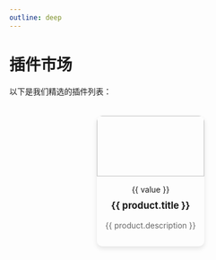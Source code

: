 ```yaml
---
outline: deep
---
```

# 插件市场

以下是我们精选的插件列表：

<script setup>
const products = [
  {
    url: '/product1',
    image: '/static/spark.jpg',
    title: '官方示例插件',
    description: '基于开发文档编写的规范插件，可以作为插件模板',
    tags: { official: '官方' }
  },
  {
    url: 'https://www.minebbs.com/resources/spark2-rank-q-sb.7886/',
    image: 'https://s21.ax1x.com/2024/08/23/pAFQnSJ.jpg',
    title: 'Spark2.rank',
    description: 'Q群获取游戏内可视化统计数据，离线生成分享图',
    tags: {}
  },
  {
    url: 'https://www.minebbs.com/resources/spark-motd-java.5505/',
    image: 'https://s21.ax1x.com/2024/08/23/pAFQUld.png',
    title: 'Spark.motd',
    description: '基岩/Java版服务器查询，不依赖任何api，稳定可靠的查询方式',
    tags: {}
  },
  {
    url: 'https://www.minebbs.com/resources/spark-testvanish-1-2-0.9185/',
    image: 'https://s21.ax1x.com/2024/08/24/pAF04FH.png',
    title: 'spark.testVanish',
    description: '让bot不再在您使用完全隐身时背刺您',
    tags: { }
  },
  {
    url: 'https://www.minebbs.com/resources/spark-ban-q.8331/',
    image: 'https://s21.ax1x.com/2024/08/24/pAF0aeU.jpg',
    title: 'spark.ban',
    description: '一个简单的Q群违禁词插件',
    tags: {}
  }
];
</script>

<div class="product-grid">

  <div class="product" v-for="product in products" :key="product.url">
    <a :href="product.url" class="product-image-link">
      <img :src="product.image" class="product-image">
    </a>
    <div class="product-info">
      <!-- 检查是否存在标签并渲染它们 -->
      <!-- <span v-for="(value, key) in product.tags" :key="key" :class="key">{{ value }}</span> -->
      <div v-for="(value, key) in product.tags" :key="key">
    <span :class="'tag ' + key + '-tag'">{{ value }}</span>
  </div>
      <h3 class="product-title">{{ product.title }}</h3>
      <p class="product-description">{{ product.description }}</p>
    </div>
  </div>
</div>

<style>

.product-grid {
  display: flex;
  flex-wrap: wrap;
  gap: 20px;
  justify-content: center;
  padding: 20px;
}

.product {
  flex: 0 0 calc(50% - 40px);
  border-radius: 10px;
  overflow: hidden;
  box-shadow: 0 4px 8px rgba(0, 0, 0, 0.1);
  transition: box-shadow 0.3s ease;
}

.product:hover {
  box-shadow: 0 8px 16px rgba(0, 0, 0, 0.2);
}

.product-image-link {
  display: block;
  /* 使链接填充其容器 */
  text-align: center;
  /* 确保图片水平居中 */
}

.product-image {
  width: 100%;
  aspect-ratio: 16 / 9;
  /* 设置图片宽高比为16:9 */
  object-fit: cover;
  /* 确保图片按比例填充容器 */
  transition: transform 0.3s ease;
  /* 平滑缩放动画 */
}

.product-image-link:hover .product-image {
  transform: scale(1.05);
  /* 鼠标悬浮时图片放大 */
}

.product-info {
  text-align: center;
  padding: 15px;
}

.product-title {
  margin: 0;
  padding: 10px 0;
  font-size: 1.2em;
}

.product-description {
  margin-top: 0.5em;
  color: #666;
  font-size: 1em;
}

.tag {
  display: inline-block;
  padding: 5px 10px;
  margin-bottom: 10px;
  border-radius: 20px;
  font-size: 0.8em;
  color: #fff;
}

.official-tag {
  background-color: #4CAF50;
}

.new-tag {
  background-color: #2196F3;
}

.tool-tag {
  background-color: #2196F3; 
}


.sale-tag {
  background-color: #f44336; 
}

</style>